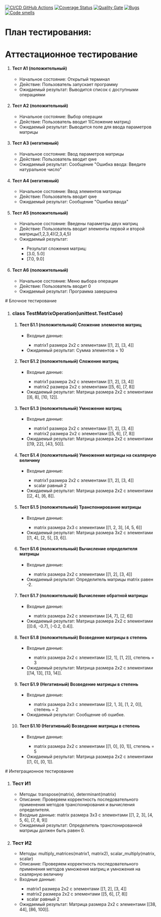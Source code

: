 [![CI/CD GitHub Actions](https://github.com/Student5427/Test2/actions/workflows/python-app.yml/badge.svg)](https://github.com/Student5427/Test2/actions/workflows/python-app.yml)
[![Coverage Status](https://coveralls.io/repos/github/Student5427/Test2/badge.svg?branch=main)](https://coveralls.io/github/Student5427/Test2?branch=main)
[![Quality Gate](https://sonarcloud.io/api/project_badges/measure?project=Student5427_Test2&metric=alert_status)](https://sonarcloud.io/dashboard?id=Student5427_Test2)
[![Bugs](https://sonarcloud.io/api/project_badges/measure?project=Student5427_Test2&metric=bugs)](https://sonarcloud.io/summary/new_code?id=Student5427_Test2)
[![Code smells](https://sonarcloud.io/api/project_badges/measure?project=Student5427_Test2&metric=code_smells)](https://sonarcloud.io/dashboard?id=Student5427_Test2)

# План тестирования:
# Аттестационное тестирование
<ol>
   <li>
      <h4> Тест А1 (положительный) </h4>
      <ul>
         <li> Начальное состояние: Открытый терминал </li>
         <li> Действие: Пользователь запускает программу</li>
         <li> Ожидаемый результат: Выводится список с доступными операциями</li>
      </ul>
   </li> 
   <li>               
      <h4> Тест А2 (положительный) </h4>
      <ul>
         <li> Начальное состояние: Выбор операции </li>
         <li> Действие: Пользователь вводит 1(Сложение матриц) </li>
         <li> Ожидаемый результат: Выводится поле для ввода параметров матрицы </li>
      </ul>
   </li>           
   <li>            
      <h4> Тест А3 (негативный) </h4>
      <ul>
         <li> Начальное состояние: Ввод параметров матрицы </li>
         <li> Действие: Пользователь вводит qwe </li>
         <li> Ожидаемый результат: Сообщение "Ошибка ввода: Введите натуральное число" </li>
      </ul>
   </li>
   <li>            
      <h4> Тест А4 (негативный) </h4>
      <ul>
         <li> Начальное состояние: Ввод элементов матрицы </li>
         <li> Действие: Пользователь вводит qwe </li>
         <li> Ожидаемый результат: Сообщение "Ошибка ввода" </li>
      </ul>
   </li>
   <li>             
      <h4> Тест А5 (положительный) </h4>
      <ul>
         <li> Начальное состояние: Введены параметры двух матриц </li>
         <li> Действие: Пользователь вводит элементы первой и второй матрицы(1,2,3,4)(2,3,4,5)</li>
         <li> Ожидаемый результат: </li>
		 <ul>
			<li>Результат сложения матриц: </li>
			<li>[3.0, 5.0] </li>
			<li>[7.0, 9.0] </li>
		 </ul>
      </ul>
   </li>
   <li>              
      <h4> Тест А6 (положительный) </h4>
      <ul>
         <li> Начальное состояние: Меню выбора операции </li>
         <li> Действие: Пользователь вводит 0 </li>
         <li> Ожидаемый результат: Программа завершена </li>
      </ul>
   </li>
</ol>
# Блочное тестирование

<ol>
  <li>
    <h3>class TestMatrixOperation(unittest.TestCase)</h3>
    <ol>
		<li>
    	  <h4>Тест Б1.1 (положительный) Cложение элементов матриц</h4>
    	  <ul>
    	    <li>Входные данные:</li>
			<ul>
				<li>matrix1 размера 2x2 с элементами [[1, 2], [3, 4]]</li>
			</ul>
    	    <li>Ожидаемый результат: Сумма элементов = 10</li>
    	  </ul>
    	</li>
    	<li>
    	  <h4>Тест Б1.2 (положительный) Cложение матриц</h4>
    	  <ul>
    	    <li>Входные данные:</li>
			<ul>
				<li>matrix1 размера 2x2 с элементами [[1, 2], [3, 4]]</li>
				<li>matrix2 размера 2x2 с элементами [[5, 6], [7, 8]]</li>
			</ul>
    	    <li>Ожидаемый результат: Матрица размера 2x2 с элементами [[6, 8], [10, 12]].</li>
    	  </ul>
    	</li>
    	<li>
    	  <h4>Тест Б1.3 (положительный) Умножение матриц</h4>
    	  <ul>
    	    <li>Входные данные:</li>
			<ul>
				<li>matrix1 размера 2x2 с элементами [[1, 2], [3, 4]]</li>
				<li>matrix2 размера 2x2 с элементами [[5, 6], [7, 8]]</li>
			</ul>
    	    <li>Ожидаемый результат: Матрица размера 2x2 с элементами [[19, 22], [43, 50]].</li>
    	  </ul>
    	</li>
		<li>
    	  <h4>Тест Б1.4 (положительный) Умножения матрицы на скалярную величину</h4>
    	  <ul>
    	    <li>Входные данные:</li>
			<ul>
				<li>matrix1 размера 2x2 с элементами [[1, 2], [3, 4]]</li>
				<li>scalar равный 2</li>
			</ul>
    	    <li>Ожидаемый результат: Матрица размера 2x2 с элементами [[2, 4], [6, 8]].</li>
    	  </ul>
    	</li>
		<li>
    	  <h4>Тест Б1.5 (положительный) Транспонирование матрицы</h4>
    	  <ul>
    	    <li>Входные данные:</li>
			<ul>
				<li>matrix размера 2x3 с элементами [[1, 2, 3], [4, 5, 6]]</li>
			</ul>
    	    <li>Ожидаемый результат: Матрица размера 3x2 с элементами [[1, 4], [2, 5], [3, 6]].</li>
    	  </ul>
    	</li>
		<li>
    	  <h4>Тест Б1.6 (положительный) Вычисление определителя матрицы</h4>
    	  <ul>
    	    <li>Входные данные:</li>
			<ul>
				<li>matrix размера 2x2 с элементами [[1, 2], [3, 4]]</li>
			</ul>
    	    <li>Ожидаемый результат: Определитель матрицы matrix равен -2.</li>
    	  </ul>
    	</li>
		<li>
    	  <h4>Тест Б1.7 (положительный) Вычисление обратной матрицы</h4>
    	  <ul>
    	    <li>Входные данные:</li>
			<ul>
				<li>matrix размера 2x2 с элементами [[4, 7], [2, 6]]</li>
			</ul>
    	    <li>Ожидаемый результат: Матрица размера 2x2 с элементами [[0.6, -0.7], [-0.2, 0.4]].</li>
    	  </ul>
    	</li>
		<li>
    	  <h4>Тест Б1.8 (положительный) Возведение матрицы в степень</h4>
    	  <ul>
    	    <li>Входные данные:</li>
			<ul>
				<li>matrix размера 2x2 с элементами [[2, 1], [1, 2]], степень = 3</li>
			</ul>
    	    <li>Ожидаемый результат: Матрица размера 2x2 с элементами [[14, 13], [13, 14]].</li>
    	  </ul>
    	</li>
		<li>
    	  <h4>Тест Б1.9 (Негативный) Возведение матрицы в степень</h4>
    	  <ul>
    	    <li>Входные данные:</li>
			<ul>
				<li>matrix размера 2x3 с элементами [[2, 1, 3], [1, 2, 0]], степень = 2</li>
			</ul>
    	    <li>Ожидаемый результат: Сообщение об ошибке.</li>
    	  </ul>
    	</li>
		<li>
    	  <h4>Тест Б1.10 (Негативный) Возведение матрицы в степень</h4>
    	  <ul>
    	    <li>Входные данные:</li>
			<ul>
				<li>matrix размера 2x2 с элементами [[1, 0], [0, 1]], степень = 5</li>
			</ul>
    	    <li>Ожидаемый результат: Матрица размера 2x2 с элементами [[1, 0], [0, 1]].</li>
    	  </ul>
    	</li>
    </ol>
  </li>
</ol>
# Интеграционное тестирование

<ol>
  <li>
    <h3>Тест И1</h3>
    <ul>
      <li>Методы: transpose(matrix), determinant(matrix)</li>
      <li>Описание: Проверяем корректность последовательного применения методов транспонирования и вычисления определителя.</li>
      <li>Входные данные: matrix размера 3x3 с элементами [[1, 2, 3], [4, 5, 6], [7, 8, 9]]</li>
      <li>Ожидаемый результат: Определитель транспонированной матрицы должен быть равен 0.</li>
    </ul>	
  </li>
  <li>
    <h3>Тест И2</h3>
    <ul>
      <li>Методы: multiply_matrices(matrix1, matrix2), scalar_multiply(matrix, scalar)</li>
      <li>Описание: Проверяем корректность последовательного применения методов умножения матриц и умножения на скалярную величину</li>
      <li>Входные данные:</li>
	  <ul>
			<li>matrix1 размера 2x2 с элементами [[1, 2], [3, 4]]</li>
			<li>matrix2 размера 2x2 с элементами [[5, 6], [7, 8]]</li>
			<li>scalar равный 2</li>
	  </ul>
      <li>Ожидаемый результат: Матрица размера 2x2 с элементами [[38, 44], [86, 100]].</li>
    </ul>	
  </li>
</ol>

